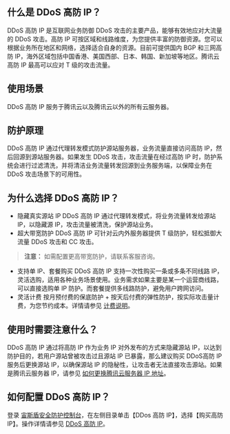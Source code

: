 ## 什么是 DDoS 高防 IP？
DDoS 高防 IP 是互联网业务防御 DDoS 攻击的主要产品，能够有效地应对大流量的 DDoS 攻击。高防 IP 可按区域和线路维度，为您提供丰富的防御资源。您可以根据业务所在地区和网络，选择适合自身的资源。目前可提供国内 BGP 和三网高防 IP，海外区域包括中国香港、美国西部、日本、韩国、新加坡等地区。腾讯云高防 IP 最高可以应对 T 级的攻击流量。

## 使用场景
DDoS 高防 IP 服务于腾讯云以及腾讯云以外的所有云服务器。

## 防护原理
DDoS 高防 IP 通过代理转发模式防护源站服务器，业务流量直接访问高防 IP，然后回源到源站服务器。如果发生 DDoS 攻击，攻击流量在经过高防 IP 时，防护系统会进行过滤清洗，并将清洁业务流量转发回源到业务服务端，以保障业务在 DDoS 攻击场景下的可用性。

## 为什么选择 DDoS 高防 IP？
- 隐藏真实源站 IP
DDoS 高防 IP 通过代理转发模式，将业务流量转发给源站 IP，以隐藏源 IP，攻击流量被清洗，保护源站业务。
- 超大带宽防护
DDoS 高防 IP 可针对云内外服务器提供 T 级防护，轻松抵御大流量 DDoS 攻击和 CC 攻击。
>**注意：**
>如需配置更高带宽防护，请联系客服咨询。
- 支持单 IP、套餐购买
DDoS 高防 IP 支持一次性购买一条或多条不同线路 IP，灵活选购，适用各种业务场景使用。业务需求如果主要是某一个运营商线路，可以直接选购单 IP 防护。而套餐提供多线路防护，避免用户跨网访问。
- 灵活计费
按月预付费的保底防护 + 按天后付费的弹性防护，按实际攻击量计费，为您节约成本。详情请参见 [计费说明](https://cloud.tencent.com/document/product/685/15263)。

## 使用时需要注意什么？
DDoS 高防 IP 通过将高防 IP 作为业务 IP 对外发布的方式来隐藏源站 IP，以达到防护目的，若用户源站曾被攻击过且源站 IP 已暴露，那么建议购买 DDoS高防 IP 服务后更换源站 IP，以确保源站 IP 的隐秘性，让攻击者无法直接攻击源站。如果是腾讯云服务器 IP，请参见 [如何更换腾讯云服务器 IP 地址](https://cloud.tencent.com/document/product/685/18802)。

## 如何配置 DDoS 高防 IP？
登录 [宙斯盾安全防护控制台](https://cloud.tencent.com/login?s_url=https%3A%2F%2Fconsole.cloud.tencent.com%2Fgamesec)，在左侧目录单击【DDos 高防 IP】，选择【购买高防 IP】。操作详情请参见 [DDoS 高防 IP](https://cloud.tencent.com/document/product/685/15264)。
